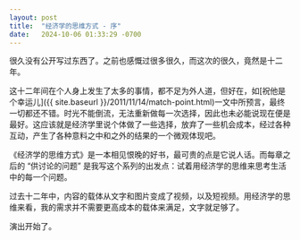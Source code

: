 ```yaml
---
layout: post
title:  "经济学的思维方式 - 序"
date:   2024-10-06 01:33:29 -0700
---
```

很久没有公开写过东西了。之前也感慨过很多很久，而这次的很久，竟然是十二年。

这十二年间在个人身上发生了太多的事情，都不足为外人道，但好在，如[祝他是个幸运儿]({{ site.baseurl }}/2011/11/14/match-point.html)一文中所预言，最终一切都还不错。时光不能倒流，无法重新做每一次选择，因此也未必能说现在便是最好。这应该就是经济学里说个体做了一些选择，放弃了一些机会成本，经过各种互动，产生了各种意料之中和之外的结果的一个微观体现吧。

《经济学的思维方式》是一本相见恨晚的好书，最可贵的点是它说人话。而每章之后的 “供讨论的问题” 是我写这个系列的出发点：试着用经济学的思维来思考生活中的每一个问题。

过去十二年中，内容的载体从文字和图片变成了视频，以及短视频。用经济学的思维来看，我的需求并不需要更高成本的载体来满足，文字就足够了。

演出开始了。